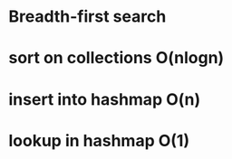 
# Breadth-first search

# sort on collections O(nlogn)
# insert into hashmap O(n)
# lookup in hashmap O(1)